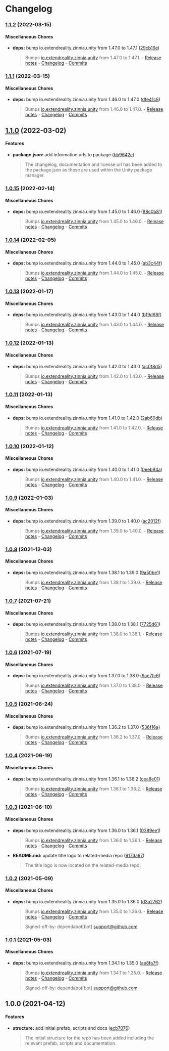 # Changelog

### [1.1.2](https://github.com/ExtendRealityLtd/Tilia.Locomotors.MovementAmplifier.Unity/compare/v1.1.1...v1.1.2) (2022-03-15)

#### Miscellaneous Chores

* **deps:** bump io.extendreality.zinnia.unity from 1.47.0 to 1.47.1 ([29cb16e](https://github.com/ExtendRealityLtd/Tilia.Locomotors.MovementAmplifier.Unity/commit/29cb16e4b07fe3d115d556fef0781fd5889d9f20))
  > Bumps [io.extendreality.zinnia.unity](https://github.com/ExtendRealityLtd/Zinnia.Unity) from 1.47.0 to 1.47.1. - [Release notes](https://github.com/ExtendRealityLtd/Zinnia.Unity/releases) - [Changelog](https://github.com/ExtendRealityLtd/Zinnia.Unity/blob/master/CHANGELOG.md) - [Commits](https://github.com/ExtendRealityLtd/Zinnia.Unity/compare/v1.47.0...v1.47.1)

### [1.1.1](https://github.com/ExtendRealityLtd/Tilia.Locomotors.MovementAmplifier.Unity/compare/v1.1.0...v1.1.1) (2022-03-15)

#### Miscellaneous Chores

* **deps:** bump io.extendreality.zinnia.unity from 1.46.0 to 1.47.0 ([dfe41c8](https://github.com/ExtendRealityLtd/Tilia.Locomotors.MovementAmplifier.Unity/commit/dfe41c840ed9e61cb0f182fd514d666552fa058e))
  > Bumps [io.extendreality.zinnia.unity](https://github.com/ExtendRealityLtd/Zinnia.Unity) from 1.46.0 to 1.47.0. - [Release notes](https://github.com/ExtendRealityLtd/Zinnia.Unity/releases) - [Changelog](https://github.com/ExtendRealityLtd/Zinnia.Unity/blob/master/CHANGELOG.md) - [Commits](https://github.com/ExtendRealityLtd/Zinnia.Unity/compare/v1.46.0...v1.47.0)

## [1.1.0](https://github.com/ExtendRealityLtd/Tilia.Locomotors.MovementAmplifier.Unity/compare/v1.0.15...v1.1.0) (2022-03-02)

#### Features

* **package.json:** add information urls to package ([bb9642c](https://github.com/ExtendRealityLtd/Tilia.Locomotors.MovementAmplifier.Unity/commit/bb9642ce4aa0f79617e7dfe1e91bd402008ed67e))
  > The changelog, documentation and license url has been added to the package.json as these are used within the Unity package manager.

### [1.0.15](https://github.com/ExtendRealityLtd/Tilia.Locomotors.MovementAmplifier.Unity/compare/v1.0.14...v1.0.15) (2022-02-14)

#### Miscellaneous Chores

* **deps:** bump io.extendreality.zinnia.unity from 1.45.0 to 1.46.0 ([88c0b81](https://github.com/ExtendRealityLtd/Tilia.Locomotors.MovementAmplifier.Unity/commit/88c0b81eef53dee70984d270d740ca08637cf54b))
  > Bumps [io.extendreality.zinnia.unity](https://github.com/ExtendRealityLtd/Zinnia.Unity) from 1.45.0 to 1.46.0. - [Release notes](https://github.com/ExtendRealityLtd/Zinnia.Unity/releases) - [Changelog](https://github.com/ExtendRealityLtd/Zinnia.Unity/blob/master/CHANGELOG.md) - [Commits](https://github.com/ExtendRealityLtd/Zinnia.Unity/compare/v1.45.0...v1.46.0)

### [1.0.14](https://github.com/ExtendRealityLtd/Tilia.Locomotors.MovementAmplifier.Unity/compare/v1.0.13...v1.0.14) (2022-02-05)

#### Miscellaneous Chores

* **deps:** bump io.extendreality.zinnia.unity from 1.44.0 to 1.45.0 ([ab3c44f](https://github.com/ExtendRealityLtd/Tilia.Locomotors.MovementAmplifier.Unity/commit/ab3c44f3bc98c1f59637921d77d5121fa6dbcac8))
  > Bumps [io.extendreality.zinnia.unity](https://github.com/ExtendRealityLtd/Zinnia.Unity) from 1.44.0 to 1.45.0. - [Release notes](https://github.com/ExtendRealityLtd/Zinnia.Unity/releases) - [Changelog](https://github.com/ExtendRealityLtd/Zinnia.Unity/blob/master/CHANGELOG.md) - [Commits](https://github.com/ExtendRealityLtd/Zinnia.Unity/compare/v1.44.0...v1.45.0)

### [1.0.13](https://github.com/ExtendRealityLtd/Tilia.Locomotors.MovementAmplifier.Unity/compare/v1.0.12...v1.0.13) (2022-01-17)

#### Miscellaneous Chores

* **deps:** bump io.extendreality.zinnia.unity from 1.43.0 to 1.44.0 ([b19d68f](https://github.com/ExtendRealityLtd/Tilia.Locomotors.MovementAmplifier.Unity/commit/b19d68f157d7fe0082bba211d2d026d878e82bc7))
  > Bumps [io.extendreality.zinnia.unity](https://github.com/ExtendRealityLtd/Zinnia.Unity) from 1.43.0 to 1.44.0. - [Release notes](https://github.com/ExtendRealityLtd/Zinnia.Unity/releases) - [Changelog](https://github.com/ExtendRealityLtd/Zinnia.Unity/blob/master/CHANGELOG.md) - [Commits](https://github.com/ExtendRealityLtd/Zinnia.Unity/compare/v1.43.0...v1.44.0)

### [1.0.12](https://github.com/ExtendRealityLtd/Tilia.Locomotors.MovementAmplifier.Unity/compare/v1.0.11...v1.0.12) (2022-01-13)

#### Miscellaneous Chores

* **deps:** bump io.extendreality.zinnia.unity from 1.42.0 to 1.43.0 ([ac0f8d5](https://github.com/ExtendRealityLtd/Tilia.Locomotors.MovementAmplifier.Unity/commit/ac0f8d5cc090ce56172144afed7c004cc720f957))
  > Bumps [io.extendreality.zinnia.unity](https://github.com/ExtendRealityLtd/Zinnia.Unity) from 1.42.0 to 1.43.0. - [Release notes](https://github.com/ExtendRealityLtd/Zinnia.Unity/releases) - [Changelog](https://github.com/ExtendRealityLtd/Zinnia.Unity/blob/master/CHANGELOG.md) - [Commits](https://github.com/ExtendRealityLtd/Zinnia.Unity/compare/v1.42.0...v1.43.0)

### [1.0.11](https://github.com/ExtendRealityLtd/Tilia.Locomotors.MovementAmplifier.Unity/compare/v1.0.10...v1.0.11) (2022-01-13)

#### Miscellaneous Chores

* **deps:** bump io.extendreality.zinnia.unity from 1.41.0 to 1.42.0 ([2ab60db](https://github.com/ExtendRealityLtd/Tilia.Locomotors.MovementAmplifier.Unity/commit/2ab60dbc1a8686473d7b3cbe4a3805d391887038))
  > Bumps [io.extendreality.zinnia.unity](https://github.com/ExtendRealityLtd/Zinnia.Unity) from 1.41.0 to 1.42.0. - [Release notes](https://github.com/ExtendRealityLtd/Zinnia.Unity/releases) - [Changelog](https://github.com/ExtendRealityLtd/Zinnia.Unity/blob/master/CHANGELOG.md) - [Commits](https://github.com/ExtendRealityLtd/Zinnia.Unity/compare/v1.41.0...v1.42.0)

### [1.0.10](https://github.com/ExtendRealityLtd/Tilia.Locomotors.MovementAmplifier.Unity/compare/v1.0.9...v1.0.10) (2022-01-12)

#### Miscellaneous Chores

* **deps:** bump io.extendreality.zinnia.unity from 1.40.0 to 1.41.0 ([0eeb94a](https://github.com/ExtendRealityLtd/Tilia.Locomotors.MovementAmplifier.Unity/commit/0eeb94a13f41bc8b6ab6ac2dfc14065ae455e30b))
  > Bumps [io.extendreality.zinnia.unity](https://github.com/ExtendRealityLtd/Zinnia.Unity) from 1.40.0 to 1.41.0. - [Release notes](https://github.com/ExtendRealityLtd/Zinnia.Unity/releases) - [Changelog](https://github.com/ExtendRealityLtd/Zinnia.Unity/blob/master/CHANGELOG.md) - [Commits](https://github.com/ExtendRealityLtd/Zinnia.Unity/compare/v1.40.0...v1.41.0)

### [1.0.9](https://github.com/ExtendRealityLtd/Tilia.Locomotors.MovementAmplifier.Unity/compare/v1.0.8...v1.0.9) (2022-01-03)

#### Miscellaneous Chores

* **deps:** bump io.extendreality.zinnia.unity from 1.39.0 to 1.40.0 ([ac2012f](https://github.com/ExtendRealityLtd/Tilia.Locomotors.MovementAmplifier.Unity/commit/ac2012fa08c173185c5c59b80654c32500bc6683))
  > Bumps [io.extendreality.zinnia.unity](https://github.com/ExtendRealityLtd/Zinnia.Unity) from 1.39.0 to 1.40.0. - [Release notes](https://github.com/ExtendRealityLtd/Zinnia.Unity/releases) - [Changelog](https://github.com/ExtendRealityLtd/Zinnia.Unity/blob/master/CHANGELOG.md) - [Commits](https://github.com/ExtendRealityLtd/Zinnia.Unity/compare/v1.39.0...v1.40.0)

### [1.0.8](https://github.com/ExtendRealityLtd/Tilia.Locomotors.MovementAmplifier.Unity/compare/v1.0.7...v1.0.8) (2021-12-03)

#### Miscellaneous Chores

* **deps:** bump io.extendreality.zinnia.unity from 1.38.1 to 1.39.0 ([9a50be1](https://github.com/ExtendRealityLtd/Tilia.Locomotors.MovementAmplifier.Unity/commit/9a50be170b18dc18a8b7a43f4fa199446515b6bd))
  > Bumps [io.extendreality.zinnia.unity](https://github.com/ExtendRealityLtd/Zinnia.Unity) from 1.38.1 to 1.39.0. - [Release notes](https://github.com/ExtendRealityLtd/Zinnia.Unity/releases) - [Changelog](https://github.com/ExtendRealityLtd/Zinnia.Unity/blob/master/CHANGELOG.md) - [Commits](https://github.com/ExtendRealityLtd/Zinnia.Unity/compare/v1.38.1...v1.39.0)

### [1.0.7](https://github.com/ExtendRealityLtd/Tilia.Locomotors.MovementAmplifier.Unity/compare/v1.0.6...v1.0.7) (2021-07-21)

#### Miscellaneous Chores

* **deps:** bump io.extendreality.zinnia.unity from 1.38.0 to 1.38.1 ([7725d61](https://github.com/ExtendRealityLtd/Tilia.Locomotors.MovementAmplifier.Unity/commit/7725d61a620dc585b3b270950aca4d0229fb3b67))
  > Bumps [io.extendreality.zinnia.unity](https://github.com/ExtendRealityLtd/Zinnia.Unity) from 1.38.0 to 1.38.1. - [Release notes](https://github.com/ExtendRealityLtd/Zinnia.Unity/releases) - [Changelog](https://github.com/ExtendRealityLtd/Zinnia.Unity/blob/master/CHANGELOG.md) - [Commits](https://github.com/ExtendRealityLtd/Zinnia.Unity/compare/v1.38.0...v1.38.1)

### [1.0.6](https://github.com/ExtendRealityLtd/Tilia.Locomotors.MovementAmplifier.Unity/compare/v1.0.5...v1.0.6) (2021-07-19)

#### Miscellaneous Chores

* **deps:** bump io.extendreality.zinnia.unity from 1.37.0 to 1.38.0 ([9ae7fc6](https://github.com/ExtendRealityLtd/Tilia.Locomotors.MovementAmplifier.Unity/commit/9ae7fc6470f5d4d0d60bae27ac74b65e4f49bf70))
  > Bumps [io.extendreality.zinnia.unity](https://github.com/ExtendRealityLtd/Zinnia.Unity) from 1.37.0 to 1.38.0. - [Release notes](https://github.com/ExtendRealityLtd/Zinnia.Unity/releases) - [Changelog](https://github.com/ExtendRealityLtd/Zinnia.Unity/blob/master/CHANGELOG.md) - [Commits](https://github.com/ExtendRealityLtd/Zinnia.Unity/compare/v1.37.0...v1.38.0)

### [1.0.5](https://github.com/ExtendRealityLtd/Tilia.Locomotors.MovementAmplifier.Unity/compare/v1.0.4...v1.0.5) (2021-06-24)

#### Miscellaneous Chores

* **deps:** bump io.extendreality.zinnia.unity from 1.36.2 to 1.37.0 ([536f16a](https://github.com/ExtendRealityLtd/Tilia.Locomotors.MovementAmplifier.Unity/commit/536f16ac54a82bc0ca07212cd22af8198339bd39))
  > Bumps [io.extendreality.zinnia.unity](https://github.com/ExtendRealityLtd/Zinnia.Unity) from 1.36.2 to 1.37.0. - [Release notes](https://github.com/ExtendRealityLtd/Zinnia.Unity/releases) - [Changelog](https://github.com/ExtendRealityLtd/Zinnia.Unity/blob/master/CHANGELOG.md) - [Commits](https://github.com/ExtendRealityLtd/Zinnia.Unity/compare/v1.36.2...v1.37.0)

### [1.0.4](https://github.com/ExtendRealityLtd/Tilia.Locomotors.MovementAmplifier.Unity/compare/v1.0.3...v1.0.4) (2021-06-19)

#### Miscellaneous Chores

* **deps:** bump io.extendreality.zinnia.unity from 1.36.1 to 1.36.2 ([cea8e01](https://github.com/ExtendRealityLtd/Tilia.Locomotors.MovementAmplifier.Unity/commit/cea8e0150ad0618de85b146804af6a53a6aa693e))
  > Bumps [io.extendreality.zinnia.unity](https://github.com/ExtendRealityLtd/Zinnia.Unity) from 1.36.1 to 1.36.2. - [Release notes](https://github.com/ExtendRealityLtd/Zinnia.Unity/releases) - [Changelog](https://github.com/ExtendRealityLtd/Zinnia.Unity/blob/master/CHANGELOG.md) - [Commits](https://github.com/ExtendRealityLtd/Zinnia.Unity/compare/v1.36.1...v1.36.2)

### [1.0.3](https://github.com/ExtendRealityLtd/Tilia.Locomotors.MovementAmplifier.Unity/compare/v1.0.2...v1.0.3) (2021-06-10)

#### Miscellaneous Chores

* **deps:** bump io.extendreality.zinnia.unity from 1.36.0 to 1.36.1 ([0389ee1](https://github.com/ExtendRealityLtd/Tilia.Locomotors.MovementAmplifier.Unity/commit/0389ee17416018a7d00549bbf7980c1489c76776))
  > Bumps [io.extendreality.zinnia.unity](https://github.com/ExtendRealityLtd/Zinnia.Unity) from 1.36.0 to 1.36.1. - [Release notes](https://github.com/ExtendRealityLtd/Zinnia.Unity/releases) - [Changelog](https://github.com/ExtendRealityLtd/Zinnia.Unity/blob/master/CHANGELOG.md) - [Commits](https://github.com/ExtendRealityLtd/Zinnia.Unity/compare/v1.36.0...v1.36.1)
* **README.md:** update title logo to related-media repo ([9173a97](https://github.com/ExtendRealityLtd/Tilia.Locomotors.MovementAmplifier.Unity/commit/9173a970c749a96ad538709ee16afbda982c380b))
  > The title logo is now located on the related-media repo.

### [1.0.2](https://github.com/ExtendRealityLtd/Tilia.Locomotors.MovementAmplifier.Unity/compare/v1.0.1...v1.0.2) (2021-05-09)

#### Miscellaneous Chores

* **deps:** bump io.extendreality.zinnia.unity from 1.35.0 to 1.36.0 ([d3a2762](https://github.com/ExtendRealityLtd/Tilia.Locomotors.MovementAmplifier.Unity/commit/d3a27628613649f1377093bff592db9a1f3c61c0))
  > Bumps [io.extendreality.zinnia.unity](https://github.com/ExtendRealityLtd/Zinnia.Unity) from 1.35.0 to 1.36.0. - [Release notes](https://github.com/ExtendRealityLtd/Zinnia.Unity/releases) - [Changelog](https://github.com/ExtendRealityLtd/Zinnia.Unity/blob/master/CHANGELOG.md) - [Commits](https://github.com/ExtendRealityLtd/Zinnia.Unity/compare/v1.35.0...v1.36.0)
  > 
  > Signed-off-by: dependabot[bot] <support@github.com>

### [1.0.1](https://github.com/ExtendRealityLtd/Tilia.Locomotors.MovementAmplifier.Unity/compare/v1.0.0...v1.0.1) (2021-05-03)

#### Miscellaneous Chores

* **deps:** bump io.extendreality.zinnia.unity from 1.34.1 to 1.35.0 ([ae8fa7f](https://github.com/ExtendRealityLtd/Tilia.Locomotors.MovementAmplifier.Unity/commit/ae8fa7fc9d49564b5c17ef0f47a7565ef1bba627))
  > Bumps [io.extendreality.zinnia.unity](https://github.com/ExtendRealityLtd/Zinnia.Unity) from 1.34.1 to 1.35.0. - [Release notes](https://github.com/ExtendRealityLtd/Zinnia.Unity/releases) - [Changelog](https://github.com/ExtendRealityLtd/Zinnia.Unity/blob/master/CHANGELOG.md) - [Commits](https://github.com/ExtendRealityLtd/Zinnia.Unity/compare/v1.34.1...v1.35.0)
  > 
  > Signed-off-by: dependabot[bot] <support@github.com>

## 1.0.0 (2021-04-12)

#### Features

* **structure:** add initial prefab, scripts and docs ([ecb7076](https://github.com/ExtendRealityLtd/Tilia.Locomotors.MovementAmplifier.Unity/commit/ecb7076bc7f2157fe9d82dfbbcfaa1396486d76b))
  > The initial structure for the repo has been added including the relevant prefab, scripts and documentation.
